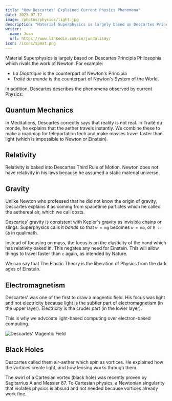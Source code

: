 ```yaml
---
title: "How Descartes' Explained Current Physics Phenomena"
date: 2023-07-17
image: /photos/physics/light.jpg
description: "Material Superphysics is largely based on Descartes Principia Philosophia which rivals the work of Newton"
writer:
  name: Juan
  url: https://www.linkedin.com/in/jundalisay/
icon: /icons/spmat.png
---
```




Material Superphysics is largely based on Descartes Principia Philosophia which rivals the work of Newton. For example:
- *La Dioptrique* is the counterpart of Newton's Principia
- *Traité du monde* is the counterpart of Newton's System of the World. 

In addition, Descartes describes the phenomena observed by current Physics:


## Quantum Mechanics

In Meditations, Descartes correctly says that reality is not real. In Traité du monde, he explains that the aether travels instantly. We combine these to make a roadmap for teleportation tech and make masses travel faster than light (which is impossible to Newton or Einstein).


## Relativity

Relativity is baked into Descartes Third Rule of Motion. Newton does not have relativity in his laws because he assumed a static material universe.    


## Gravity

Unlike Newton who professed that he did not know the origin of gravity, Descartes explains it as coming from spacetime particles which he called the aethereal air, which we call qosts.

Descartes' gravity is consistent with Kepler's gravity as invisible chains or slings. Superphysics calls it *bands* so that `w = mg` becomes `w = mb`, or `E :: Gb` in qualimath.

Instead of focusing on mass, the focus is on the elasticity of the band which has relativity baked in. This negates any need for Einstein. This will allow things to travel faster than `c` again, as intended by Nature. 

We can say that The Elastic Theory is the liberation of Physics from the dark ages of Einstein.


## Electromagnetism

Descartes' was one of the first to draw a magentic field. His focus was light and not electricity because light is the subtler part of electromagnetism (in the upper layer). Electricity is the cruder part (in the lower layer). 

This is why we advcoate light-based computing over electron-based computing.

![Descartes' Magentic Field](https://commons.wikimedia.org/wiki/File:Descartes_magnetic_field.jpg)



## Black Holes

Descartes called them air-aether which spin as vortices. He explained how the vortices create light, and how lensing works through them.

The swirl of a Cartesian vortex (black hole) was recently proven by Sagitarrius A and Messier 87. To Cartesian physics, a Newtonian singularity that violates physics is absurd and not needed because vortices already work fine.   
